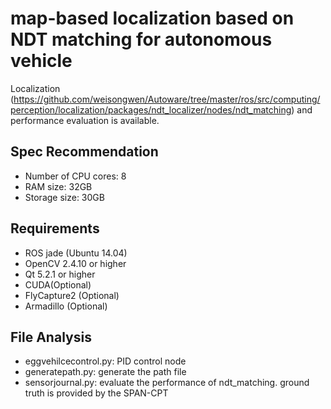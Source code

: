 # map-based localization based on NDT matching for autonomous vehicle

Localization (https://github.com/weisongwen/Autoware/tree/master/ros/src/computing/perception/localization/packages/ndt_localizer/nodes/ndt_matching) and performance evaluation is available.

## Spec Recommendation

- Number of CPU cores: 8
- RAM size: 32GB
- Storage size: 30GB

## Requirements

- ROS jade (Ubuntu 14.04)
- OpenCV 2.4.10 or higher
- Qt 5.2.1 or higher
- CUDA(Optional)
- FlyCapture2 (Optional)
- Armadillo (Optional)

## File Analysis

- eggvehilcecontrol.py: PID control node
- generatepath.py: generate the path file
- sensorjournal.py: evaluate the performance of ndt_matching. ground truth is provided by the SPAN-CPT
